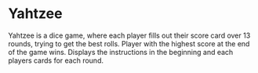 # Yahtzee
Yahtzee is a dice game, where each player fills out their score card over 13 rounds, trying to get the best rolls. Player with the highest score at the end of the game wins. Displays the instructions in the beginning and each players cards for each round.

